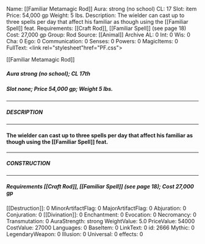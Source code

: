 Name: [[Familiar Metamagic Rod]]
Aura: strong (no school)
CL: 17
Slot: item
Price: 54,000 gp
Weight: 5 lbs.
Description: The wielder can cast up to three spells per day that affect his familiar as though using the [[Familiar Spell]] feat.
Requirements: [[Craft Rod]], [[Familiar Spell]] (see page 18)
Cost: 27,000 gp
Group: Rod
Source: [[Animal]] Archive
AL: 0
Int: 0
Wis: 0
Cha: 0
Ego: 0
Communication: 0
Senses: 0
Powers: 0
MagicItems: 0
FullText: <link rel="stylesheet"href="PF.css"><div class="heading"><p class="alignleft">[[Familiar Metamagic Rod]]</p><div style="clear: both;"></div></div><div><h5><b>Aura </b>strong (no school); <b>CL </b>17th</h5><h5><b>Slot </b>none; <b>Price </b>54,000 gp; <b>Weight </b>5 lbs.</h5></div><hr/><div><h5><b>DESCRIPTION</b></h5></div><hr/><div><h4><p>The wielder can cast up to three spells per day that affect his familiar as though using the [[Familiar Spell]] feat.</p></h4></div><hr/><div><h5><b>CONSTRUCTION</b></h5></div><hr/><div><h5><b>Requirements </b>[[Craft Rod]], [[Familiar Spell]] (see page 18); <b>Cost </b>27,000 gp</h5></div>
[[Destruction]]: 0
MinorArtifactFlag: 0
MajorArtifactFlag: 0
Abjuration: 0
Conjuration: 0
[[Divination]]: 0
Enchantment: 0
Evocation: 0
Necromancy: 0
Transmutation: 0
AuraStrength: strong
WeightValue: 5.0
PriceValue: 54000
CostValue: 27000
Languages: 0
BaseItem: 0
LinkText: 0
id: 2666
Mythic: 0
LegendaryWeapon: 0
Illusion: 0
Universal: 0
effects: 0
